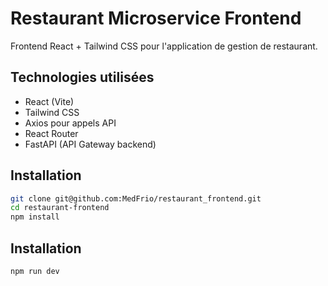 # Restaurant Microservice Frontend

Frontend React + Tailwind CSS pour l'application de gestion de restaurant.

## Technologies utilisées

- React (Vite)
- Tailwind CSS
- Axios pour appels API
- React Router
- FastAPI (API Gateway backend)

## Installation

```bash
git clone git@github.com:MedFrio/restaurant_frontend.git
cd restaurant-frontend
npm install
```

## Installation

```bash
npm run dev
```